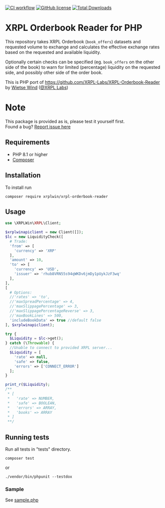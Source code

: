 [![CI workflow](https://github.com/XRPLWin/XRPL-Orderbook-Reader/actions/workflows/main.yml/badge.svg)](https://github.com/XRPLWin/XRPL-Orderbook-Reader/actions/workflows/main.yml)
[![GitHub license](https://img.shields.io/github/license/XRPLWin/XRPL-Orderbook-Reader)](https://github.com/XRPLWin/XRPL-Orderbook-Reader/blob/main/LICENSE)
[![Total Downloads](https://img.shields.io/packagist/dt/xrplwin/xrpl-orderbook-reader.svg?style=flat)](https://packagist.org/packages/xrplwin/xrpl-orderbook-reader)

# XRPL Orderbook Reader for PHP
This repository takes XRPL Orderbook (`book_offers`) datasets and requested volume to
exchange and calculates the effective exchange rates based on the requested and available liquidity.

Optionally certain checks can be specified (eg. `book_offers` on the other side of the book)
to warn for limited (percentage) liquidity on the requested side, and possibly other side
of the order book.

This is PHP port of https://github.com/XRPL-Labs/XRPL-Orderbook-Reader by [Wietse Wind](https://github.com/WietseWind) ([@XRPL Labs](https://github.com/XRPL-Labs))

# Note

This package is provided as is, please test it yourself first.  
Found a bug? [Report issue here](https://github.com/XRPLWin/XRPL-Orderbook-Reader/issues/new)

## Requirements
- PHP 8.1 or higher
- [Composer](https://getcomposer.org/)

## Installation
To install run

```
composer require xrplwin/xrpl-orderbook-reader
```

## Usage
```PHP
use \XRPLWin\XRPL\Client;

$xrplwinapiclient = new Client([]);
$lc = new LiquidityCheck([
  # Trade:
  'from' => [
    'currency' => 'XRP'
  ],
  'amount' => 10,
  'to' => [
    'currency' => 'USD',
    'issuer' => 'rhub8VRN55s94qWKDv6jmDy1pUykJzF3wq'
  ],  
],
[
  # Options:
  //'rates' => 'to',
  //'maxSpreadPercentage' => 4,
  //'maxSlippagePercentage' => 3,
  //'maxSlippagePercentageReverse' => 3,
  //'maxBookLines' => 500,
  'includeBookData' => true //default false
], $xrplwinapiclient);

try {
  $Liquidity = $lc->get();
} catch (\Throwable) {
  //Unable to connect to provided XRPL server...
  $Liquidity = [
    'rate' => null,
    'safe' => false,
    'errors' => ['CONNECT_ERROR']
  ];
}

print_r($Liquidity); 
/**
 * [
 *   'rate' => NUMBER,
 *   'safe' => BOOLEAN,
 *   'errors' => ARRAY,
 *   'books' => ARRAY
 * ]
 **/
```
## Running tests
Run all tests in "tests" directory.
```
composer test
```
or
```
./vendor/bin/phpunit --testdox
```

### Sample

See [sample.php](sample.php)
